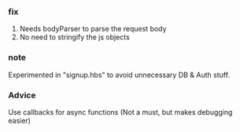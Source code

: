 ### fix
1. Needs bodyParser to parse the request body
2. No need to stringify the js objects

### note
Experimented in "signup.hbs" to avoid unnecessary DB & Auth stuff.

### Advice
Use callbacks for async functions (Not a must, but makes debugging easier)